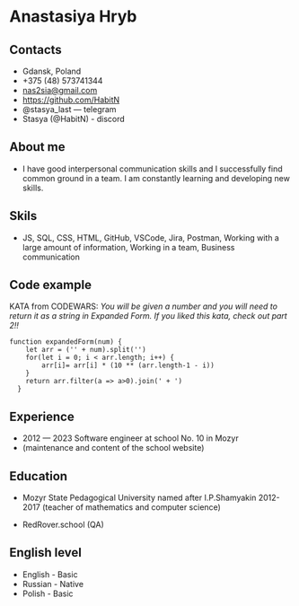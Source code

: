 # Anastasiya Hryb

## Contacts
* Gdansk, Poland
* +375 (48) 573741344 
* nas2sia@gmail.com 
* https://github.com/HabitN 
* @stasya_last — telegram
* Stasya (@HabitN) - discord

## About me 
* I have good interpersonal communication skills and I successfully find common ground in a team. I am constantly learning and developing new skills.

## Skils
* JS, SQL, CSS, HTML, GitHub, VSCode, Jira, Postman, Working with a large amount of information, Working in a team,
Business communication

## Code example
KATA from CODEWARS: 
*You will be given a number and you will need to return it as a string in Expanded Form. If you liked this kata, check out part 2!!*
```
function expandedForm(num) {
    let arr = ('' + num).split('')
    for(let i = 0; i < arr.length; i++) {
        arr[i]= arr[i] * (10 ** (arr.length-1 - i))
    }
    return arr.filter(a => a>0).join(' + ')
  }
```
##  Experience
* 2012 — 2023 Software engineer at school No. 10 in Mozyr
* (maintenance and content of the school website)

## Education

* Mozyr State Pedagogical University named after I.P.Shamyakin 2012-2017
 (teacher of mathematics and computer science)

* RedRover.school (QA)

## English level
* English - Basic
* Russian - Native
* Polish - Basic


